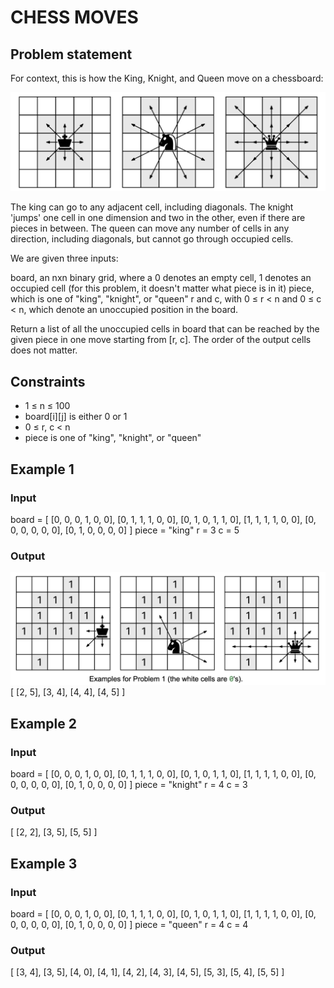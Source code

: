 # CHESS MOVES

## Problem statement

For context, this is how the King, Knight, and Queen move on a chessboard:

![chess-moves](chess-moves.png)

The king can go to any adjacent cell, including diagonals. The knight 'jumps' one cell in one dimension and two in the
other, even if there are pieces in between. The queen can move any number of cells in any direction, including
diagonals, but cannot go through occupied cells.

We are given three inputs:

board, an nxn binary grid, where a 0 denotes an empty cell, 1 denotes an occupied cell (for this problem, it doesn't
matter what piece is in it) piece, which is one of "king", "knight", or "queen" r and c, with 0 ≤ r < n and 0 ≤ c < n,
which denote an unoccupied position in the board.

Return a list of all the unoccupied cells in board that can be reached by the given piece in one move starting
from [r, c]. The order of the output cells does not matter.

## Constraints

- 1 ≤ n ≤ 100
- board[i][j] is either 0 or 1
- 0 ≤ r, c < n
- piece is one of "king", "knight", or "queen"

## Example 1

### Input

board = [
[0, 0, 0, 1, 0, 0],
[0, 1, 1, 1, 0, 0],
[0, 1, 0, 1, 1, 0],
[1, 1, 1, 1, 0, 0],
[0, 0, 0, 0, 0, 0],
[0, 1, 0, 0, 0, 0]
]
piece = "king"
r = 3
c = 5

### Output

![chess-moves-sol](chess-moves-2.png)
[
[2, 5],
[3, 4],
[4, 4],
[4, 5]
]

## Example 2

### Input

board = [
[0, 0, 0, 1, 0, 0],
[0, 1, 1, 1, 0, 0],
[0, 1, 0, 1, 1, 0],
[1, 1, 1, 1, 0, 0],
[0, 0, 0, 0, 0, 0],
[0, 1, 0, 0, 0, 0]
]
piece = "knight"
r = 4
c = 3

### Output

[
[2, 2],
[3, 5],
[5, 5]
]

## Example 3

### Input

board = [
[0, 0, 0, 1, 0, 0],
[0, 1, 1, 1, 0, 0],
[0, 1, 0, 1, 1, 0],
[1, 1, 1, 1, 0, 0],
[0, 0, 0, 0, 0, 0],
[0, 1, 0, 0, 0, 0]
]
piece = "queen"
r = 4
c = 4

### Output

[
[3, 4],
[3, 5],
[4, 0],
[4, 1],
[4, 2],
[4, 3],
[4, 5],
[5, 3],
[5, 4],
[5, 5]
]
